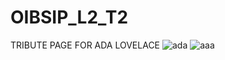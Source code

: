 # OIBSIP_L2_T2

TRIBUTE PAGE FOR ADA LOVELACE
![ada](https://github.com/dolly314/OIBSIP_L2_T2/assets/137697027/1be57de9-f224-4e9b-b0a4-b3c02cf2b27b)
![aaa](https://github.com/dolly314/OIBSIP_L2_T2/assets/137697027/43e0ec52-84c5-48e7-8d2d-dd43ae1fc0be)
